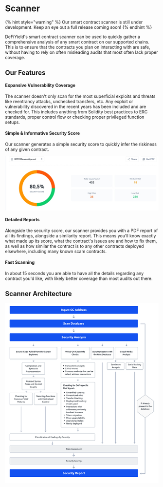 # Scanner

{% hint style="warning" %}
Our smart contract scanner is still under development. Keep an eye out a full release coming soon!
{% endhint %}

DeFiYield's smart contract scanner can be used to quickly gather a comprehensive analysis of any smart contract on our supported chains. This is to ensure that the contracts you plan on interacting with are safe, without having to rely on often misleading audits that most often lack proper coverage.

## Our Features

#### Expansive Vulnerability Coverage

The scanner doesn't only scan for the most superficial exploits and threats like reentrancy attacks, unchecked transfers, etc. Any exploit or vulnerability discovered in the recent years has been included and are checked for. This includes anything from Solidity best practices to ERC standards, proper control flow or checking proper privileged function setups.

#### Simple & Informative Security Score

Our scanner generates a simple security score to quickly infer the riskiness of any given contract.

![](<../.gitbook/assets/Scanner Score.jpg>)

#### Detailed Reports

Alongside the security score, our scanner provides you with a PDF report of all its findings, alongside a similarity report. This means you'll know exactly what made up its score, what the contract's issues are and how to fix them, as well as how similar the contract is to any other contracts deployed elsewhere, including many known scam contracts.

#### Fast Scanning

In about 15 seconds you are able to have all the details regarding any contract you'd like, with likely better coverage than most audits out there.

## Scanner Architecture

![](<../.gitbook/assets/Scanner Structure.png>)
